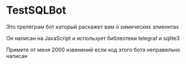 # TestSQLBot

Это трелеграм бот каторый раскажет вам о химических элиеннтах 

Он написан на JavaScript и использует библеотеки telegraf и sqlite3

Примите от меня 2000 извенений если код этого бота неправельно написан 

